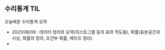 ## 수리통계 TIL
오늘배운 수리통계 요약
 - 2021/08/09 : 데이터 정리와 요약(히스토그램 등의 표와 척도들), 확률(표본공간과 사상, 확률의 정의, 조건부 확률, 베이즈 정리)
 - 
